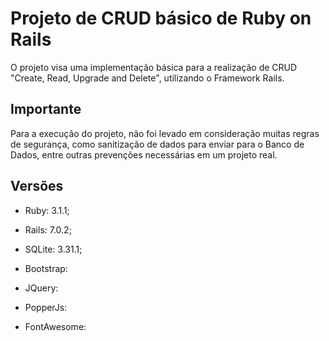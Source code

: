 # Projeto de CRUD básico de Ruby on Rails #

O projeto visa uma implementação básica para a realização de CRUD "Create, Read, Upgrade and Delete", utilizando o Framework Rails.

## Importante ##

Para a execução do projeto, não foi levado em consideração muitas regras de segurança, como sanitização de dados para enviar para o Banco de Dados, entre outras prevenções necessárias em um projeto real.

## Versões ##

* Ruby: 3.1.1;
* Rails: 7.0.2;
* SQLite: 3.31.1;

* Bootstrap:
* JQuery:
* PopperJs: 
* FontAwesome: 
